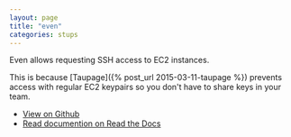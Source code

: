 ```yaml
---
layout: page
title: "even"
categories: stups
---
```


Even allows requesting SSH access to EC2 instances.

This is because [Taupage]({% post_url 2015-03-11-taupage %}) prevents access with regular EC2 keypairs so you don't have to share keys in your team.

* [View on Github](https://github.com/zalando-stups/even)
* [Read documention on Read the Docs](//docs.stups.io/en/latest/components/even.html)
